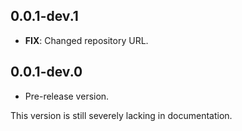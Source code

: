 ## 0.0.1-dev.1

 - **FIX**: Changed repository URL.

## 0.0.1-dev.0

- Pre-release version.

This version is still severely lacking in documentation.
